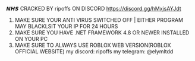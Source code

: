 𝙉𝙃𝙎
CRACKED BY ripoffs ON DISCORD https://discord.gg/hMxjsAYJdt
1. MAKE SURE YOUR ANTI VIRUS SWITCHED OFF | EITHER PROGRAM MAY BLACKLSIT YOUR IP FOR 24 HOURS
2. MAKE SURE YOU HAVE .NET FRAMEWORK 4.8 OR NEWER INSTALLED ON YOUR PC
3. MAKE SURE TO ALWAYS USE ROBLOX WEB VERSION(ROBLOX OFFICIAL WEBSITE)
my discord: ripoffs
my telegram: @elymltdd
